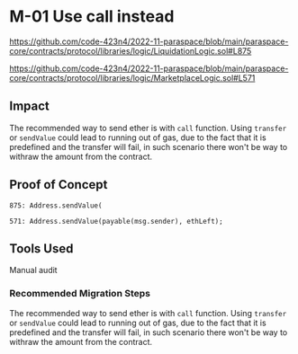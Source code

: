 # M-01 Use call instead

https://github.com/code-423n4/2022-11-paraspace/blob/main/paraspace-core/contracts/protocol/libraries/logic/LiquidationLogic.sol#L875

https://github.com/code-423n4/2022-11-paraspace/blob/main/paraspace-core/contracts/protocol/libraries/logic/MarketplaceLogic.sol#L571

## Impact

The recommended way to send ether is with `call` function. Using `transfer` or `sendValue` could lead to running out of gas, due to the fact that it is predefined and the transfer will fail, in such scenario there won't be way to withraw the amount from the contract.

## Proof of Concept

```solidity
875: Address.sendValue(
```

```solidity
571: Address.sendValue(payable(msg.sender), ethLeft);
```

## Tools Used

Manual audit

### Recommended Migration Steps

The recommended way to send ether is with `call` function. Using `transfer` or `sendValue` could lead to running out of gas, due to the fact that it is predefined and the transfer will fail, in such scenario there won't be way to withraw the amount from the contract.
